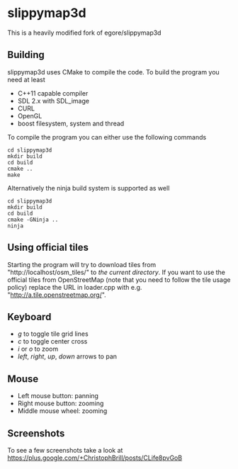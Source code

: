 slippymap3d
===========

This is a heavily modified fork of egore/slippymap3d

Building
--------

slippymap3d uses CMake to compile the code. To build the program you need at
least

* C++11 capable compiler
* SDL 2.x with SDL_image
* CURL
* OpenGL
* boost filesystem, system and thread

To compile the program you can either use the following commands

```
cd slippymap3d
mkdir build
cd build
cmake ..
make
```

Alternatively the ninja build system is supported as well

```
cd slippymap3d
mkdir build
cd build
cmake -GNinja ..
ninja
```

Using official tiles
--------------------

Starting the program will try to download tiles from "http://localhost/osm_tiles/" to
*the current directory*. If you want to use the official tiles from OpenStreetMap (note
that you need to follow the tile usage policy) replace the URL in loader.cpp with e.g.
"http://a.tile.openstreetmap.org/".

Keyboard
--------

* *g* to toggle tile grid lines
* *c* to toggle center cross
* *i* or *o* to zoom
* *left*, *right*, *up*, *down* arrows to pan

Mouse
-----

* Left mouse button: panning
* Right mouse button: zooming
* Middle mouse wheel: zooming

Screenshots
-----------

To see a few screenshots take a look at https://plus.google.com/+ChristophBrill/posts/CLife8pvGoB
